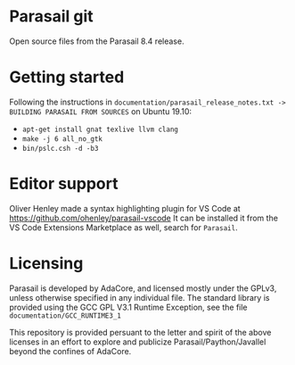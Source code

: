 # Parasail git
Open source files from the Parasail 8.4 release.

# Getting started
Following the instructions in `documentation/parasail_release_notes.txt -> BUILDING PARASAIL FROM SOURCES` on Ubuntu 19.10:
 - `apt-get install gnat texlive llvm clang`
 - `make -j 6 all_no_gtk`
 - `bin/pslc.csh -d -b3`
# Editor support
Oliver Henley made a syntax highlighting plugin for VS Code at https://github.com/ohenley/parasail-vscode 
It can be installed it from the VS Code Extensions Marketplace as well, search for `Parasail`.

# Licensing
Parasail is developed by AdaCore, and licensed mostly under the GPLv3, unless otherwise specified in any individual file. The standard library is provided using the GCC GPL V3.1 Runtime Exception, see the file `documentation/GCC_RUNTIME3_1`

This repository is provided persuant to the letter and spirit of the above licenses in an effort to explore and publicize Parasail/Paython/Javallel beyond the confines of AdaCore.
